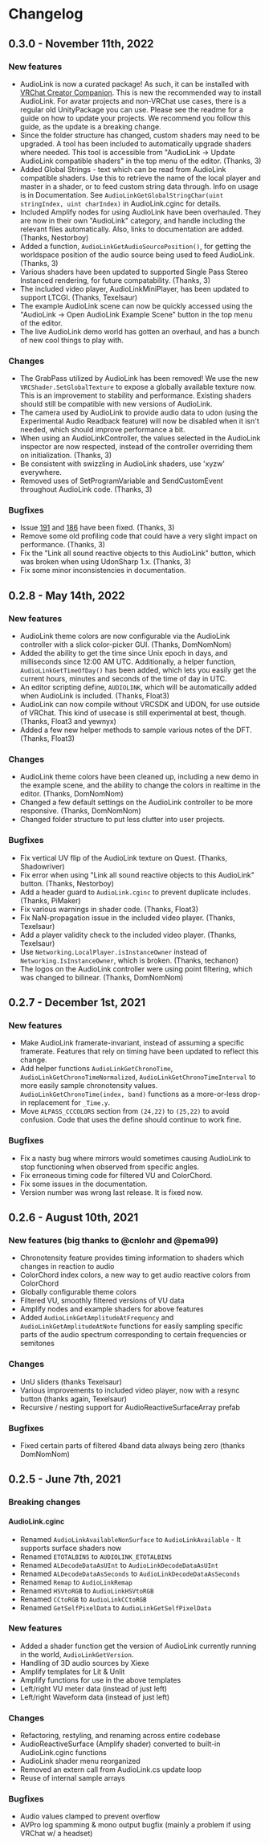 # Changelog

## 0.3.0 - November 11th, 2022
### New features
- AudioLink is now a curated package! As such, it can be installed with [VRChat Creator Companion](https://vcc.docs.vrchat.com/). This is new the recommended way to install AudioLink. For avatar projects and non-VRChat use cases, there is a regular old UnityPackage you can use. Please see the readme for a guide on how to update your projects. We recommend you follow this guide, as the update is a breaking change.
- Since the folder structure has changed, custom shaders may need to be upgraded. A tool has been included to automatically upgrade shaders where needed. This tool is accessible from "AudioLink -> Update AudioLink compatible shaders" in the top menu of the editor. (Thanks, 3)
- Added Global Strings - text which can be read from AudioLink compatible shaders. Use this to retrieve the name of the local player and master in a shader, or to feed custom string data through. Info on usage is in Documentation. See `AudioLinkGetGlobalStringChar(uint stringIndex, uint charIndex)` in AudioLink.cginc for details.
- Included Amplify nodes for using AudioLink have been overhauled. They are now in their own "AudioLink" category, and handle including the relevant files automatically. Also, links to documentation are added. (Thanks, Nestorboy)
- Added a function, `AudioLinkGetAudioSourcePosition()`, for getting the worldspace position of the audio source being used to feed AudioLink. (Thanks, 3)
- Various shaders have been updated to supported Single Pass Stereo Instanced rendering, for future compatability. (Thanks, 3)
- The included video player, AudioLinkMiniPlayer, has been updated to support LTCGI. (Thanks, Texelsaur)
- The example AudioLink scene can now be quickly accessed using the "AudioLink -> Open AudioLink Example Scene" button in the top menu of the editor.
- The live AudioLink demo world has gotten an overhaul, and has a bunch of new cool things to play with.
### Changes
- The GrabPass utilized by AudioLink has been removed! We use the new `VRCShader.SetGlobalTexture` to expose a globally available texture now. This is an improvement to stability and performance. Existing shaders should still be compatible with new versions of AudioLink.
- The camera used by AudioLink to provide audio data to udon (using the Experimental Audio Readback feature) will now be disabled when it isn't needed, which should improve performance a bit.
- When using an AudioLinkController, the values selected in the AudioLink inspector are now respected, instead of the controller overriding them on initialization. (Thanks, 3)
- Be consistent with swizzling in AudioLink shaders, use 'xyzw' everywhere.
- Removed uses of SetProgramVariable and SendCustomEvent throughout AudioLink code. (Thanks, 3)
### Bugfixes
- Issue [191](https://github.com/llealloo/vrc-udon-audio-link/issues/191) and [186](https://github.com/llealloo/vrc-udon-audio-link/issues/186) have been fixed. (Thanks, 3)
- Remove some old profiling code that could have a very slight impact on performance. (Thanks, 3)
- Fix the "Link all sound reactive objects to this AudioLink" button, which was broken when using UdonSharp 1.x. (Thanks, 3)
- Fix some minor inconsistencies in documentation.

## 0.2.8 - May 14th, 2022
### New features
- AudioLink theme colors are now configurable via the AudioLink controller with a slick color-picker GUI. (Thanks, DomNomNom)
- Added the ability to get the time since Unix epoch in days, and milliseconds since 12:00 AM UTC. Additionally, a helper function, `AudioLinkGetTimeOfDay()` has been added, which lets you easily get the current hours, minutes and seconds of the time of day in UTC.
- An editor scripting define, `AUDIOLINK`, which will be automatically added when AudioLink is included. (Thanks, Float3)
- AudioLink can now compile without VRCSDK and UDON, for use outside of VRChat. This kind of usecase is still experimental at best, though. (Thanks, Float3 and yewnyx)
- Added a few new helper methods to sample various notes of the DFT. (Thanks, Float3)
### Changes
- AudioLink theme colors have been cleaned up, including a new demo in the example scene, and the ability to change the colors in realtime in the editor. (Thanks, DomNomNom)
- Changed a few default settings on the AudioLink controller to be more responsive. (Thanks, DomNomNom)
- Changed folder structure to put less clutter into user projects.
### Bugfixes
- Fix vertical UV flip of the AudioLink texture on Quest. (Thanks, Shadowriver)
- Fix error when using "Link all sound reactive objects to this AudioLink" button. (Thanks, Nestorboy)
- Add a header guard to `AudioLink.cginc` to prevent duplicate includes. (Thanks, PiMaker)
- Fix various warnings in shader code. (Thanks, Float3)
- Fix NaN-propagation issue in the included video player. (Thanks, Texelsaur)
- Add a player validity check to the included video player. (Thanks, Texelsaur)
- Use `Networking.LocalPlayer.isInstanceOwner` instead of `Networking.IsInstanceOwner`, which is broken. (Thanks, techanon)
- The logos on the AudioLink controller were using point filtering, which was changed to bilinear. (Thanks, DomNomNom)

## 0.2.7 - December 1st, 2021
### New features
- Make AudioLink framerate-invariant, instead of assuming a specific framerate. Features that rely on timing have been updated to reflect this change.
- Add helper functions `AudioLinkGetChronoTime`, `AudioLinkGetChronoTimeNormalized`, `AudioLinkGetChronoTimeInterval` to more easily sample chronotensity values. `AudioLinkGetChronoTime(index, band)` functions as a more-or-less drop-in replacement for `_Time.y`.
- Move `ALPASS_CCCOLORS` section from `(24,22)` to `(25,22)` to avoid confusion. Code that uses the define should continue to work fine.
### Bugfixes
- Fix a nasty bug where mirrors would sometimes causing AudioLink to stop functioning when observed from specific angles.
- Fix erroneous timing code for filtered VU and ColorChord.
- Fix some issues in the documentation.
- Version number was wrong last release. It is fixed now.

## 0.2.6 - August 10th, 2021
### New features (big thanks to @cnlohr and @pema99)
- Chronotensity feature provides timing information to shaders which changes in reaction to audio
- ColorChord index colors, a new way to get audio reactive colors from ColorChord
- Globally configurable theme colors
- Filtered VU, smoothly filtered versions of VU data
- Amplify nodes and example shaders for above features
- Added `AudioLinkGetAmplitudeAtFrequency` and `AudioLinkGetAmplitudeAtNote` functions for easily sampling specific parts of the audio spectrum corresponding to certain frequencies or semitones
### Changes
- UnU sliders (thanks Texelsaur)
- Various improvements to included video player, now with a resync button (thanks again, Texelsaur)
- Recursive / nesting support for AudioReactiveSurfaceArray prefab
### Bugfixes
- Fixed certain parts of filtered 4band data always being zero (thanks DomNomNom)

## 0.2.5 - June 7th, 2021
### Breaking changes
#### AudioLink.cginc
- Renamed `AudioLinkAvailableNonSurface` to `AudioLinkAvailable` - It supports surface shaders now
- Renamed `ETOTALBINS` to `AUDIOLINK_ETOTALBINS`
- Renamed `ALDecodeDataAsUInt` to `AudioLinkDecodeDataAsUInt`
- Renamed `ALDecodeDataAsSeconds` to `AudioLinkDecodeDataAsSeconds`
- Renamed `Remap` to `AudioLinkRemap`
- Renamed `HSVtoRGB` to `AudioLinkHSVtoRGB`
- Renamed `CCtoRGB` to `AudioLinkCCtoRGB`
- Renamed `GetSelfPixelData` to `AudioLinkGetSelfPixelData`
### New features
- Added a shader function get the version of AudioLink currently running in the world, `AudioLinkGetVersion`.
- Handling of 3D audio sources by Xiexe
- Amplify templates for Lit & Unlit
- Amplify functions for use in the above templates
- Left/right VU meter data (instead of just left)
- Left/right Waveform data (instead of just left)

### Changes
- Refactoring, restyling, and renaming across entire codebase
- AudioReactiveSurface (Amplify shader) converted to built-in AudioLink.cginc functions
- AudioLink shader menu reorganized
- Removed an extern call from AudioLink.cs update loop
- Reuse of internal sample arrays
### Bugfixes
- Audio values clamped to prevent overflow
- AVPro log spamming & mono output bugfix (mainly a problem if using VRChat w/ a headset)